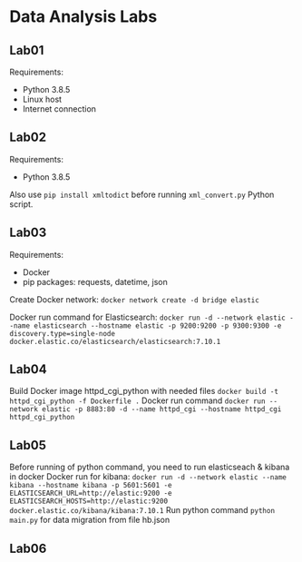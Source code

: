 # Data Analysis Labs
## Lab01
Requirements:
* Python 3.8.5
* Linux host
* Internet connection
## Lab02
Requirements:
* Python 3.8.5

Also use `pip install xmltodict` before running `xml_convert.py` Python script.
## Lab03
Requirements:
* Docker
* pip packages: requests, datetime, json

Create Docker network:
`docker network create -d bridge elastic`

Docker run command for Elasticsearch: 
`docker run -d --network elastic --name elasticsearch --hostname elastic -p 9200:9200 -p 9300:9300 -e discovery.type=single-node docker.elastic.co/elasticsearch/elasticsearch:7.10.1`

## Lab04
Build Docker image httpd_cgi_python with needed files `docker build -t httpd_cgi_python -f Dockerfile .`
Docker run command `docker run --network elastic -p 8883:80 -d --name httpd_cgi --hostname httpd_cgi httpd_cgi_python`

## Lab05
Before running of python command, you need to run elasticseach & kibana in docker
Docker run for kibana: `docker run -d --network elastic --name kibana --hostname kibana -p 5601:5601 -e ELASTICSEARCH_URL=http://elastic:9200 -e ELASTICSEARCH_HOSTS=http://elastic:9200 docker.elastic.co/kibana/kibana:7.10.1`
Run python command `python main.py` for data migration from file hb.json

## Lab06